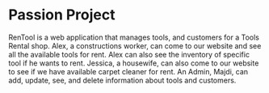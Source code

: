# Passion Project
RenTool is a web application that manages tools, and customers for a Tools Rental shop. Alex, a constructions worker, can come to our website and see all the available tools for rent. Alex can also see the inventory of specific tool if he wants to rent. Jessica, a housewife, can also come to our website to see if we have available carpet cleaner for rent. An Admin, Majdi, can add, update, see, and delete information about tools and customers.
